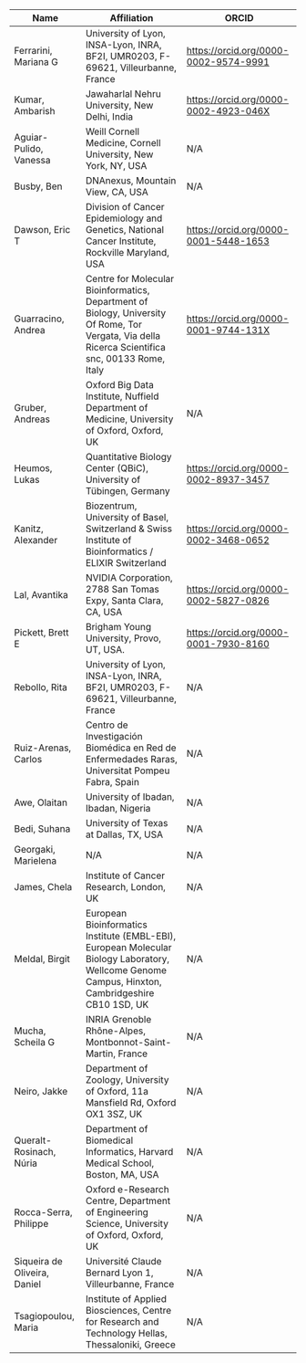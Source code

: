 | Name | Affiliation | ORCID |
| --- | --- | --- |
| Ferrarini, Mariana G | University of Lyon, INSA-Lyon, INRA, BF2I, UMR0203, F-69621, Villeurbanne, France | https://orcid.org/0000-0002-9574-9991 |
| Kumar, Ambarish | Jawaharlal Nehru University, New Delhi, India | https://orcid.org/0000-0002-4923-046X |
| Aguiar-Pulido, Vanessa | Weill Cornell Medicine, Cornell University, New York, NY, USA | N/A |
| Busby, Ben | DNAnexus, Mountain View, CA, USA | N/A |
| Dawson, Eric T | Division of Cancer Epidemiology and Genetics, National Cancer Institute, Rockville Maryland, USA | https://orcid.org/0000-0001-5448-1653 |
| Guarracino, Andrea | Centre for Molecular Bioinformatics, Department of Biology, University Of Rome, Tor Vergata, Via della Ricerca Scientifica snc, 00133 Rome, Italy | https://orcid.org/0000-0001-9744-131X |
| Gruber, Andreas | Oxford Big Data Institute, Nuffield Department of Medicine, University of Oxford, Oxford, UK | N/A |
| Heumos, Lukas | Quantitative Biology Center (QBiC), University of Tübingen, Germany | https://orcid.org/0000-0002-8937-3457 |
| Kanitz, Alexander | Biozentrum, University of Basel, Switzerland & Swiss Institute of Bioinformatics / ELIXIR Switzerland | https://orcid.org/0000-0002-3468-0652 |
| Lal, Avantika | NVIDIA Corporation, 2788 San Tomas Expy, Santa Clara, CA, USA | https://orcid.org/0000-0002-5827-0826 |
| Pickett, Brett E | Brigham Young University, Provo, UT, USA. | https://orcid.org/0000-0001-7930-8160 |
| Rebollo, Rita | University of Lyon, INSA-Lyon, INRA, BF2I, UMR0203, F-69621, Villeurbanne, France | N/A |
| Ruiz-Arenas, Carlos | Centro de Investigación Biomédica en Red de Enfermedades Raras, Universitat Pompeu Fabra, Spain | N/A |
| Awe, Olaitan | University of Ibadan, Ibadan, Nigeria | N/A |
| Bedi, Suhana | University of Texas at Dallas, TX, USA | N/A |
| Georgaki, Marielena | N/A | N/A |
| James, Chela | Institute of Cancer Research, London, UK | N/A |
| Meldal, Birgit | European Bioinformatics Institute (EMBL-EBI), European Molecular Biology Laboratory, Wellcome Genome Campus, Hinxton, Cambridgeshire CB10 1SD, UK | N/A |
| Mucha, Scheila G | INRIA Grenoble Rhône-Alpes, Montbonnot-Saint-Martin, France | N/A |
| Neiro, Jakke | Department of Zoology, University of Oxford, 11a Mansfield Rd, Oxford OX1 3SZ, UK | N/A |
| Queralt-Rosinach, Núria | Department of Biomedical Informatics, Harvard Medical School, Boston, MA, USA | N/A |
| Rocca-Serra, Philippe | Oxford e-Research Centre, Department of Engineering Science, University of Oxford, Oxford, UK | N/A |
| Siqueira de Oliveira, Daniel | Université Claude Bernard Lyon 1, Villeurbanne, France | N/A |
| Tsagiopoulou, Maria | Institute of Applied Biosciences, Centre for Research and Technology Hellas, Thessaloniki, Greece | N/A |
